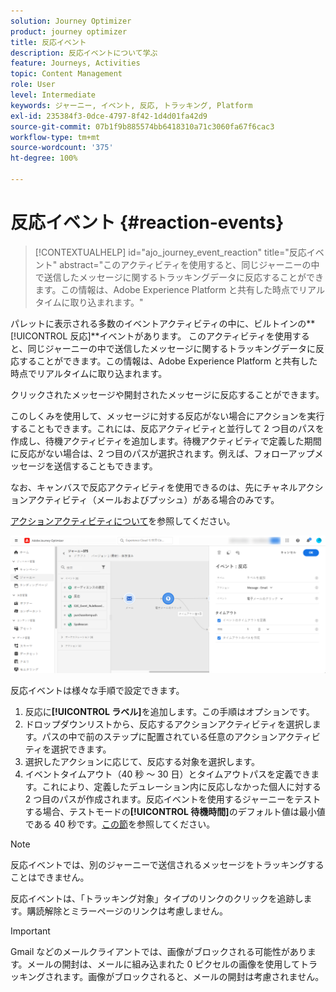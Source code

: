 ```yaml
---
solution: Journey Optimizer
product: journey optimizer
title: 反応イベント
description: 反応イベントについて学ぶ
feature: Journeys, Activities
topic: Content Management
role: User
level: Intermediate
keywords: ジャーニー, イベント, 反応, トラッキング, Platform
exl-id: 235384f3-0dce-4797-8f42-1d4d01fa42d9
source-git-commit: 07b1f9b885574bb6418310a71c3060fa67f6cac3
workflow-type: tm+mt
source-wordcount: '375'
ht-degree: 100%

---
```


# 反応イベント {#reaction-events}

>[!CONTEXTUALHELP]
>id="ajo_journey_event_reaction"
>title="反応イベント"
>abstract="このアクティビティを使用すると、同じジャーニーの中で送信したメッセージに関するトラッキングデータに反応することができます。この情報は、Adobe Experience Platform と共有した時点でリアルタイムに取り込まれます。"

パレットに表示される多数のイベントアクティビティの中に、ビルトインの&#x200B;**[!UICONTROL 反応]**イベントがあります。
このアクティビティを使用すると、同じジャーニーの中で送信したメッセージに関するトラッキングデータに反応することができます。この情報は、Adobe Experience Platform と共有した時点でリアルタイムに取り込まれます。

クリックされたメッセージや開封されたメッセージに反応することができます。

このしくみを使用して、メッセージに対する反応がない場合にアクションを実行することもできます。これには、反応アクティビティと並行して 2 つ目のパスを作成し、待機アクティビティを追加します。待機アクティビティで定義した期間に反応がない場合は、2 つ目のパスが選択されます。例えば、フォローアップメッセージを送信することもできます。

なお、キャンバスで反応アクティビティを使用できるのは、先にチャネルアクションアクティビティ（メールおよびプッシュ）がある場合のみです。

[アクションアクティビティについて](../building-journeys/about-journey-activities.md#action-activities)を参照してください。

![](assets/journey45.png)

反応イベントは様々な手順で設定できます。

1. 反応に&#x200B;**[!UICONTROL ラベル]**&#x200B;を追加します。この手順はオプションです。
1. ドロップダウンリストから、反応するアクションアクティビティを選択します。パスの中で前のステップに配置されている任意のアクションアクティビティを選択できます。
1. 選択したアクションに応じて、反応する対象を選択します。
1. イベントタイムアウト（40 秒 ～ 30 日）とタイムアウトパスを定義できます。これにより、定義したデュレーション内に反応しなかった個人に対する 2 つ目のパスが作成されます。反応イベントを使用するジャーニーをテストする場合、テストモードの&#x200B;**[!UICONTROL 待機時間]**&#x200B;のデフォルト値は最小値である 40 秒です。[この節](../building-journeys/testing-the-journey.md)を参照してください。

>[!NOTE]
>
>
>反応イベントでは、別のジャーニーで送信されるメッセージをトラッキングすることはできません。
>
>反応イベントは、「トラッキング対象」タイプのリンクのクリックを追跡します。購読解除とミラーページのリンクは考慮しません。

>[!IMPORTANT]
>
>Gmail などのメールクライアントでは、画像がブロックされる可能性があります。メールの開封は、メールに組み込まれた 0 ピクセルの画像を使用してトラッキングされます。画像がブロックされると、メールの開封は考慮されません。
